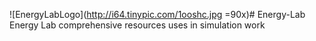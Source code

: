 ![EnergyLabLogo](http://i64.tinypic.com/1ooshc.jpg =90x)# Energy-Lab
Energy Lab comprehensive resources uses in simulation work

